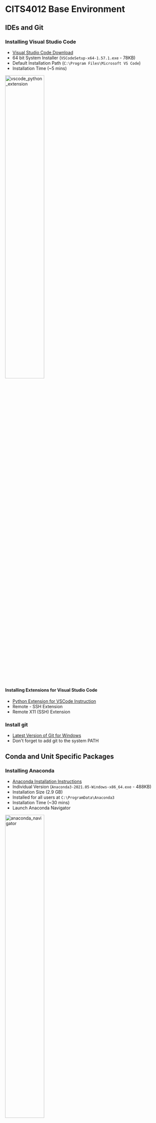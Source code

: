 CITS4012 Base Environment
============================
## IDEs and Git

### Installing Visual Studio Code

* [Visual Studio Code Download](https://code.visualstudio.com/download)
* 64 bit System Installer (`VSCodeSetup-x64-1.57.1.exe` - 78KB)
* Default Installation Path (`C:\Program Files\Microsoft VS Code`)
* Installation Time (~5 mins)

<img width="50%" alt="vscode_python_extension" src="https://user-images.githubusercontent.com/1005582/122739187-53191b80-d2b5-11eb-892c-6bb43e0ea1dc.png">

#### Installing Extensions for Visual Studio Code
* [Python Extension for VSCode Instruction](https://code.visualstudio.com/docs/python/python-tutorial#_install-visual-studio-code-and-the-python-extension)
* Remote - SSH Extension
* Remote X11 (SSH) Extension

### Install git
* [Latest Version of Git for Windows](https://git-scm.com/download/win)
* Don't forget to add git to the system PATH

## Conda and Unit Specific Packages

### Installing Anaconda
* [Anaconda Installation Instructions](https://docs.anaconda.com/anaconda/install/windows/)
* Individual Version (`Anaconda3-2021.05-Windows-x86_64.exe` - 488KB)
* Installation Size (2.9 GB)
* Installed for all users at `C:\ProgramData\Anaconda3`
* Installation Time (~30 mins)
* Launch Anaconda Navigator

<img width="50%" alt="anaconda_navigator" src="https://user-images.githubusercontent.com/1005582/122739014-1f3df600-d2b5-11eb-95db-4cf21f80c1d5.png">

You can start a CMD or POWERSHELL console using the navigator, or following the steps 1 and 2 in the screenshot below to start a CMD or POWERSHELL. If you are intalling packages, you can right click the arrow to bring up a pop-up menu, `run as adminstrator` (Step 3a) or `pin on taskbar` (Step 3b) for future convenience.

<img width="50%" alt="conda_powershell" src="https://user-images.githubusercontent.com/1005582/123036101-110be900-d41f-11eb-8162-ffa8f300c694.png">

### Install from an environment YAML file
If we install from this YAML file, then we can ignore all the following steps in Section 2.3.

`conda create -p c:\envs\cits4012 --file cits4012.yml`

If this is successful, you can ignore the rest of the steps below. 

### Install packages step by step from scratch

#### Create Anaconda Environment
Need admin access to write to C drive (Run Conda Powershell as Administrator - right click on the icon)
```
conda create -p c:\envs\cits4012 python=3.8
conda activate c:\envs\cits4012
```

#### Use the virtual environment in VSCode
* [Instructions on how to use environment in VSCode](https://code.visualstudio.com/docs/python/environments#_conda-environments) 
* Test to see if the CITS4012_base environment is available from VSCode

#### Install Spacy
1. Go back to Conda CMD.exe, check to see if you have `pip` installed using 
* `conda list`
* `pip install -U spacy`
* `python -m spacy download en_core_web_sm`
 
2. Find the Spacy version (we want v3+): 

```
# Windows CMD
C:\> conda list | findstr "spacy"`

# Windows PowerShell
C:\> conda list | Select-String "spacy"

# Linux
$ conda list | grep "spacy"
```
#### Install PyTorch

##### Check for Cuda compatible Graphics Card on Windows
1. Click Start.
2. On the Start menu, click Run.
3. In the Open box, type "dxdiag" (without the quotation marks), and then click OK.
4. The DirectX Diagnostic Tool opens. ...
5. On the Display tab, information about your graphics card is shown in the Device section.

My laptop has NVIDIA GeForce MX130.

##### Install Pytorch 
[Pytorch Website](https://pytorch.org)  

* with GPU 

`conda install pytorch torchvision torchaudio torchtext cudatoolkit=11.1 -c pytorch -c conda-forge`

* CPU only 

`conda install pytorch torchvision torchaudio torchtext cpuonly -c pytorch -c conda-forge`

##### Install Tensorboard
`conda install -c conda-forge tensorboard`

##### Install GraphViz on Windows
[2.47.3 EXE installer for Windows 10 (64-bit)](https://gitlab.com/api/v4/projects/4207231/packages/generic/graphviz-releases/2.47.3/stable_windows_10_cmake_Release_x64_graphviz-install-2.47.3-win64.exe)

Download the exe file and install, make sure it is added to the system PATH (Windows - Edit the Windows Environment Variables.

<img width="50%" alt="GraphVizInstall" src="https://user-images.githubusercontent.com/1005582/122881303-9767f280-d36d-11eb-8188-0163c59eab01.png">

##### Install torchviz
`pip install torchviz`

#### Install NLTK
`pip install nltk`

and then download the data and models 

`python -m nltk.downloader -d c:\envs\cits4012\nltk_data all`

##### Install truecase 
install this after NLTK installation pls.

`pip install truecase`

#### Install Jupyterlab
`conda install -c conda-forge jupyterlab`

#### Install Scikit-learn
`pip install -U scikit-learn`

Verify if it works:

`python -c "import sklearn; sklearn.show_versions()"`

#### Finally Export Environment into an YAML file
`conda env export -p c:\envs\cits4012 --no-builds -f cits4012.yml`